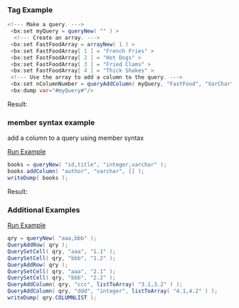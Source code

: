 ### Tag Example

 


```java
<!--- Make a query. ---> 
 <bx:set myQuery = queryNew( "" ) > 
  <!--- Create an array. ---> 
 <bx:set FastFoodArray = arrayNew( 1 ) > 
 <bx:set FastFoodArray[ 1 ] = "French Fries" > 
 <bx:set FastFoodArray[ 2 ] = "Hot Dogs" > 
 <bx:set FastFoodArray[ 3 ] = "Fried Clams" > 
 <bx:set FastFoodArray[ 4 ] = "Thick Shakes" > 
 <!--- Use the array to add a column to the query. ---> 
 <bx:set nColumnNumber = queryAddColumn( myQuery, "FastFood", "VarChar", FastFoodArray ) > 
 <bx:dump var="#myQuery#"/> 
```

Result: 

### member syntax example

add a column to a query using member syntax

<a href="https://try.boxlang.io/?code=eJxLys%2FPLlawVSgsTS2q9Est11BQykzRKcksyUlV0gGy80pS01OLdMoSi5IzEouUFDStuZJAWvQSU1Kc83NKc%2FOAOhJLSzLyi0DqYep0FKJjQWrLizJLUl1Kcws0FMDaQGIAukUlgg%3D%3D" target="_blank">Run Example</a>

```java
books = queryNew( "id,title", "integer,varchar" );
books.addColumn( "author", "varchar", [] );
writeDump( books );

```

Result: 

### Additional Examples

<a href="https://try.boxlang.io/?code=eJwrLKpUsFUoLE0tqvRLLddQUEpMTNRJSkpSUtC05goECTumpATlA2UKgSphYsGpJc6pOTlgQR2wHiUgZahnqIRLCchIsBIjckw2ImyyEZrJzvk5pbl5MEXJyclARTmZxSUh%2BY5FRYmVQJ8a6xnqGIN14daXkpICMjwzryQ1PbUIwwgToBEmcCPKizJLUl1KcwvAuvWc%2FX1Cff18PINDQJIAVuJqfw%3D%3D" target="_blank">Run Example</a>

```java
qry = queryNew( "aaa,bbb" );
QueryAddRow( qry );
QuerySetCell( qry, "aaa", "1.1" );
QuerySetCell( qry, "bbb", "1.2" );
QueryAddRow( qry );
QuerySetCell( qry, "aaa", "2.1" );
QuerySetCell( qry, "bbb", "2.2" );
QueryAddColumn( qry, "ccc", listToArray( "3.1,3.2" ) );
QueryAddColumn( qry, "ddd", "integer", listToArray( "4.1,4.2" ) );
writeDump( qry.COLUMNLIST );

```


